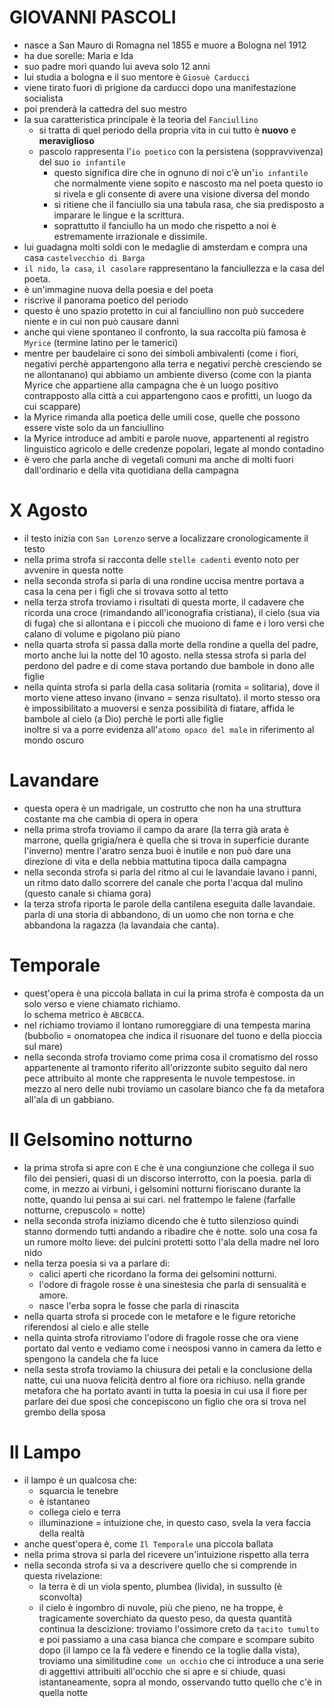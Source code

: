 # GIOVANNI PASCOLI
- nasce a San Mauro di Romagna nel 1855 e muore a Bologna nel 1912
- ha due sorelle: Maria e Ida
- suo padre morì quando lui aveva solo 12 anni
- lui studia a bologna e il suo mentore è `Giosuè Carducci`
- viene tirato fuori di prigione da carducci dopo una manifestazione socialista
- poi prenderà la cattedra del suo mestro
- la sua caratteristica principale è la teoria del `Fanciullino`
    - si tratta di quel periodo della propria vita in cui tutto è **nuovo** e **meraviglioso**
    - pascolo rappresenta l'`io poetico` con la persistena (soppravvivenza) del suo `io infantile`
        - questo significa dire che in ognuno di noi c'è un'`io infantile` che normalmente viene sopito e nascosto ma nel poeta questo io si rivela e gli consente di avere una visione diversa del mondo
        - si ritiene che il fanciullo sia una tabula rasa, che sia predisposto a imparare le lingue e la scrittura.
        - soprattutto il fanciullo ha un modo che rispetto a noi è estremamente irrazionale e dissimile.
- lui guadagna molti soldi con le medaglie di amsterdam e compra una casa `castelvecchio di Barga`
- `il nido`, `la casa`, `il casolare` rappresentano la fanciullezza e la casa del poeta.
- è un'immagine nuova della poesia e del poeta
- riscrive il panorama poetico del periodo
- questo è uno spazio protetto in cui al fanciullino non può succedere niente e in cui non può causare danni
- anche qui viene spontaneo il confronto, la sua raccolta più famosa è `Myrice` (termine latino per le tamerici)
- mentre per baudelaire ci sono dei simboli ambivalenti (come i fiori, negativi perchè appartengono alla terra e negativi perchè cresciendo se ne allontanano) qui abbiamo un ambiente diverso (come con la pianta Myrice che appartiene alla campagna che è un luogo positivo contrapposto alla città a cui appartengono caos e profitti, un luogo da cui scappare)
- la Myrice rimanda alla poetica delle umili cose, quelle che possono essere viste solo da un fanciullino
- la Myrice introduce ad ambiti e parole nuove, appartenenti al registro linguistico agricolo e delle credenze popolari, legate al mondo contadino
- è vero che parla anche di vegetali comuni ma anche di molti fuori dall'ordinario e della vita quotidiana della campagna
# X Agosto
- il testo inizia con `San Lorenzo` serve a localizzare cronologicamente il testo
- nella prima strofa si racconta delle `stelle cadenti` evento noto per avvenire in questa notte
- nella seconda strofa si parla di una rondine uccisa mentre portava a casa la cena per i figli che si trovava sotto al tetto
- nella terza strofa troviamo i risultati di questa morte, il cadavere che ricorda una croce (rimandando all'iconografia cristiana), il cielo (sua via di fuga) che si allontana e i piccoli che muoiono di fame e i loro versi che calano di volume e pigolano più piano
- nella quarta strofa si passa dalla morte della rondine a quella del padre, morto anche lui la notte del 10 agosto.
nella stessa strofa si parla del perdono del padre e di come stava portando due bambole in dono alle figlie
- nella quinta strofa si parla della casa solitaria (romita = solitaria), dove il morto viene atteso invano (invano = senza risultato). il morto stesso ora è impossibilitato a muoversi e senza possibilità di fiatare, affida le bambole al cielo (a Dio) perchè le porti alle figlie    
inoltre si va a porre evidenza all'`atomo opaco del male` in riferimento al mondo oscuro
# Lavandare
- questa opera è un madrigale, un costrutto che non ha una struttura costante ma che cambia di opera in opera
- nella prima strofa troviamo il campo da arare (la terra già arata è marrone, quella grigia/nera è quella che si trova in superficie durante l'inverno) mentre l'aratro senza buoi è inutile e non può dare una direzione di vita e della nebbia mattutina tipoca dalla campagna
- nella seconda strofa si parla del ritmo al cui le lavandaie lavano i panni, un ritmo dato dallo scorrere del canale che porta l'acqua dal mulino (questo canale si chiama gora)
- la terza strofa riporta le parole della cantilena eseguita dalle lavandaie. parla di una storia di abbandono, di un uomo che non torna e che abbandona la ragazza (la lavandaia che canta).
# Temporale
- quest'opera è una piccola ballata in cui la prima strofa è composta da un solo verso e viene chiamato richiamo.    
lo schema metrico è `ABCBCCA`.
- nel richiamo troviamo il lontano rumoreggiare di una tempesta marina (bubbolìo = onomatopea che indica il risuonare del tuono e della pioccia sul mare)
- nella seconda strofa troviamo come prima cosa il cromatismo del rosso appartenente al tramonto riferito all'orizzonte subito seguito dal nero pece attribuito al monte che rappresenta le nuvole tempestose. in mezzo al nero delle nubi troviamo un casolare bianco che fa da metafora all'ala di un gabbiano.
# Il Gelsomino notturno
- la prima strofa si apre con `E` che è una congiunzione che collega il suo filo dei pensieri, quasi di un discorso interrotto, con la poesia.
parla di come, in mezzo ai virbuni, i gelsomini notturni fioriscano durante la notte, quando lui pensa ai sui cari. nel frattempo le falene (farfalle notturne, crepuscolo = notte)
- nella seconda strofa iniziamo dicendo che è tutto silenzioso quindi stanno dormendo tutti andando a ribadire che è notte. solo una cosa fa un rumore molto lieve: dei pulcini protetti sotto l'ala della madre nel loro nido
- nella terza poesia si va a parlare di:
    - calici aperti che ricordano la forma dei gelsomini notturni.
    - l'odore di fragole rosse è una sinestesia che parla di sensualità e amore.
    - nasce l'erba sopra le fosse che parla di rinascita
- nella quarta strofa si procede con le metafore e le figure retoriche riferendosi al cielo e alle stelle
- nella quinta strofa ritroviamo l'odore di fragole rosse che ora viene portato dal vento e vediamo come i neosposi vanno in camera da letto e spengono la candela che fa luce
- nella sesta strofa troviamo la chiusura dei petali e la conclusione della natte, cui una nuova felicità dentro al fiore ora richiuso.
nella grande metafora che ha portato avanti in tutta la poesia in cui usa il fiore per parlare dei due sposi che concepiscono un figlio che ora si trova nel grembo della sposa
# Il Lampo
- il lampo è un qualcosa che:
    - squarcia le tenebre
    - è istantaneo
    - collega cielo e terra
    - illuminazione = intuizione che, in questo caso, svela la vera faccia della realtà
- anche quest'opera è, come `Il Temporale` una piccola ballata
- nella prima strova si parla del ricevere un'intuizione rispetto alla terra
- nella seconda strofa si va a descrivere quello che si comprende in questa rivelazione:
    - la terra è di un viola spento, plumbea (livida), in sussulto (è sconvolta)
    - il cielo è ingombro di nuvole, più che pieno, ne ha troppe, è tragicamente soverchiato da questo peso, da questa quantità
continua la descizione: troviamo l'ossimore creto da `tacito tumulto` e poi passiamo a una casa bianca che compare e scompare subito dopo (il lampo ce la fà vedere e finendo ce la toglie dalla vista), troviamo una similitudine `come un occhio` che ci introduce a una serie di aggettivi attribuiti all'occhio che si apre e si chiude, quasi istantaneamente, sopra al mondo, osservando tutto quello che c'è in quella notte